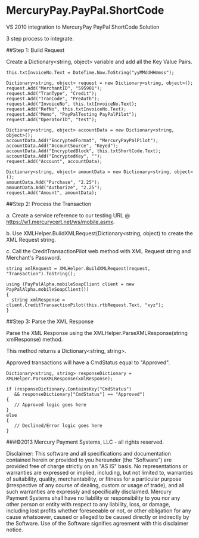 MercuryPay.PayPal.ShortCode
===========================

VS 2010 integration to MercuryPay PayPal ShortCode Solution

3 step process to integrate.

##Step 1: Build Request

Create a Dictionary&lt;string, object&gt; variable and add all the Key Value Pairs.
  
```
this.txtInvoiceNo.Text = DateTime.Now.ToString("yyMMddHHmmss");
            
Dictionary<string, object> request = new Dictionary<string, object>();
request.Add("MerchantID", "595901");
request.Add("TranType", "Credit");
request.Add("TranCode", "PreAuth");
request.Add("InvoiceNo", this.txtInvoiceNo.Text);
request.Add("RefNo", this.txtInvoiceNo.Text);
request.Add("Memo", "PayPalTesting PayPalPilot");
request.Add("OperatorID", "test");

Dictionary<string, object> accountData = new Dictionary<string, object>();
accountData.Add("EncryptedFormat", "MercuryPayPalPilot");
accountData.Add("AccountSource", "Keyed");
accountData.Add("EncryptedBlock", this.txtShortCode.Text);
accountData.Add("EncryptedKey", "");
request.Add("Account", accountData);

Dictionary<string, object> amountData = new Dictionary<string, object>();
amountData.Add("Purchase", "2.25");
amountData.Add("Authorize", "2.25");
request.Add("Amount", amountData);

```
  
##Step 2: Process the Transaction

a. Create a service reference to our testing URL @ https://w1.mercurycert.net/ws/mobile.asmx.

b. Use XMLHelper.BuildXMLRequest(Dictionary<string, object) to create the XML Request string.

c. Call the CreditTransactionPilot web method with XML Request string and Merchant's Password.

```
string xmlRequest = XMLHelper.BuildXMLRequest(request, "Transaction").ToString();

using (PayPalAlpha.mobileSoapClient client = new PayPalAlpha.mobileSoapClient())
{
  string xmlResponse = client.CreditTransactionPilot(this.rtbRequest.Text, "xyz");
}
```

##Step 3: Parse the XML Response

Parse the XML Response using the XMLHelper.ParseXMLResponse(string xmlResponse) method.

This method returns a Dictionary&lt;string, string&gt;.

Approved transactions will have a CmdStatus equal to "Approved".

```
Dictionary<string, string> responseDictionary = XMLHelper.ParseXMLResponse(xmlResponse);

if (responseDictionary.ContainsKey("CmdStatus")
   && responseDictionary["CmdStatus"] == "Approved")
{
   // Approved logic goes here
}
else
{
   // Declined/Error logic goes here
}
```

###©2013 Mercury Payment Systems, LLC - all rights reserved.

Disclaimer:
This software and all specifications and documentation contained herein or provided to you hereunder (the "Software") are provided free of charge strictly on an "AS IS" basis. No representations or warranties are expressed or implied, including, but not limited to, warranties of suitability, quality, merchantability, or fitness for a particular purpose (irrespective of any course of dealing, custom or usage of trade), and all such warranties are expressly and specifically disclaimed. Mercury Payment Systems shall have no liability or responsibility to you nor any other person or entity with respect to any liability, loss, or damage, including lost profits whether foreseeable or not, or other obligation for any cause whatsoever, caused or alleged to be caused directly or indirectly by the Software. Use of the Software signifies agreement with this disclaimer notice.
